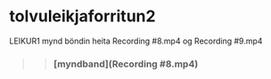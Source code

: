 # tolvuleikjaforritun2

LEIKUR1
mynd böndin heita Recording #8.mp4 og Recording #9.mp4
>>### [myndband](Recording #8.mp4)
